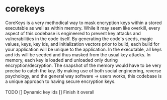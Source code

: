 # corekeys

CoreKeys is a very methodical way to mask encryption keys within a stored executable as well as within memory. While it may seem like overkill, every aspect of this codebase is engineered to prevent key attacks and vulnerabilities in the code itself. By generating the code's seeds, magic values, keys, key ids, and initialization vectors prior to build, each build for your application will be unique to the application. In the executable, all keys and ids will be seeded and thus masked from the usual key attacks. In memory, each key is loaded and unloaded only during encryption/decryption. The snapshot of the memory would have to be very precise to catch the key. By making use of both social engineering, reverse psychology, and the general way software -> users works, this codebase is a unique approach to having secure encryption keys.
<br><br>
TODO
[] Dynamic key ids
[] Finish it overall

